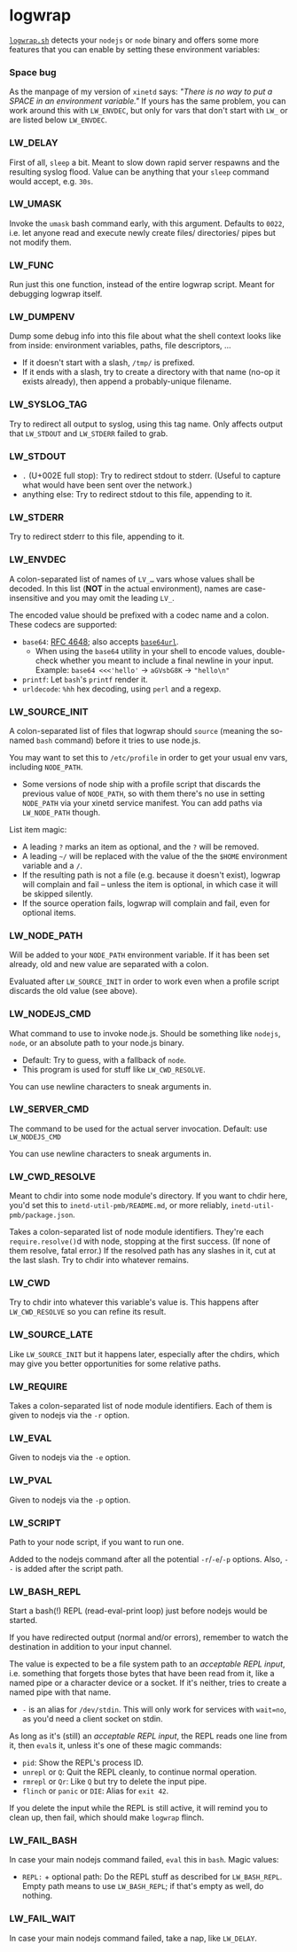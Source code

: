 ﻿
logwrap
=======

[`logwrap.sh`](`logwrap.sh`)
detects your `nodejs` or `node` binary and offers some more
features that you can enable by setting these environment variables:


### Space bug

As the manpage of my version of `xinetd` says:
_"There is no way to put a SPACE in an environment variable."_
If yours has the same problem, you can work around this with `LW_ENVDEC`,
but only for vars that don't start with `LW_` or are listed below `LW_ENVDEC`.


### LW_DELAY

First of all, `sleep` a bit.
Meant to slow down rapid server respawns and the resulting syslog flood.
Value can be anything that your `sleep` command would accept, e.g. `30s`.


### LW_UMASK

Invoke the `umask` bash command early, with this argument.
Defaults to `0022`, i.e. let anyone read and execute newly
create files/ directories/ pipes but not modify them.


### LW_FUNC

Run just this one function, instead of the entire logwrap script.
Meant for debugging logwrap itself.


### LW_DUMPENV

Dump some debug info into this file about what the shell context
looks like from inside: environment variables, paths, file descriptors, …

  * If it doesn't start with a slash, `/tmp/` is prefixed.
  * If it ends with a slash, try to create a directory with that name
    (no-op it exists already), then append a probably-unique filename.


### LW_SYSLOG_TAG

Try to redirect all output to syslog, using this tag name.
Only affects output that `LW_STDOUT` and `LW_STDERR` failed to grab.


### LW_STDOUT

  * `.` (U+002E full stop): Try to redirect stdout to stderr.
    (Useful to capture what would have been sent over the network.)
  * anything else: Try to redirect stdout to this file, appending to it.


### LW_STDERR

Try to redirect stderr to this file, appending to it.


### LW_ENVDEC

A colon-separated list of names of `LV_…` vars whose values shall be decoded.
In this list (__NOT__ in the actual environment),
names are case-insensitive and you may omit the leading `LV_`.

The encoded value should be prefixed with a codec name and a colon.
These codecs are supported:

  * `base64`: [RFC 4648](https://tools.ietf.org/html/rfc4648);
    also accepts [`base64url`](https://tools.ietf.org/html/rfc4648#section-5).
    * When using the `base64` utility in your shell to encode values,
      double-check whether you meant to include a final newline in your input.
      Example: `base64 <<<'hello'` &rarr; `aGVsbG8K` &rarr; `"hello\n"`
  * `printf`: Let `bash`'s `printf` render it.
  * `urldecode`: `%hh` hex decoding, using `perl` and a regexp.


### LW_SOURCE_INIT

A colon-separated list of files that logwrap should `source`
(meaning the so-named `bash` command) before it tries to use node.js.

You may want to set this to `/etc/profile` in order to get
your usual env vars, including `NODE_PATH`.

  * Some versions of node ship with a profile script that discards
    the previous value of `NODE_PATH`, so with them there's no use
    in setting `NODE_PATH` via your xinetd service manifest.
    You can add paths via `LW_NODE_PATH` though.

List item magic:
  * A leading `?` marks an item as optional, and the `?` will be removed.
  * A leading `~/` will be replaced with the value of the the `$HOME`
    environment variable and a `/`.
  * If the resulting path is not a file (e.g. because it doesn't exist),
    logwrap will complain and fail – unless the item is optional,
    in which case it will be skipped silently.
  * If the source operation fails, logwrap will complain and fail,
    even for optional items.


### LW_NODE_PATH

Will be added to your `NODE_PATH` environment variable.
If it has been set already, old and new value are separated with a colon.

Evaluated after `LW_SOURCE_INIT` in order to work even when a profile
script discards the old value (see above).


### LW_NODEJS_CMD

What command to use to invoke node.js.
Should be something like `nodejs`, `node`,
or an absolute path to your node.js binary.

  * Default: Try to guess, with a fallback of `node`.
  * This program is used for stuff like `LW_CWD_RESOLVE`.

You can use newline characters to sneak arguments in.


### LW_SERVER_CMD

The command to be used for the actual server invocation.
Default: use `LW_NODEJS_CMD`

You can use newline characters to sneak arguments in.


### LW_CWD_RESOLVE

Meant to chdir into some node module's directory.
If you want to chdir here, you'd set this to `inetd-util-pmb/README.md`,
or more reliably, `inetd-util-pmb/package.json`.

Takes a colon-separated list of node module identifiers.
They're each `require.resolve()`d with node, stopping at the first success.
(If none of them resolve, fatal error.)
If the resolved path has any slashes in it, cut at the last slash.
Try to chdir into whatever remains.


### LW_CWD

Try to chdir into whatever this variable's value is.
This happens after `LW_CWD_RESOLVE` so you can refine its result.


### LW_SOURCE_LATE

Like `LW_SOURCE_INIT` but it happens later,
especially after the chdirs,
which may give you better opportunities for some relative paths.


### LW_REQUIRE

Takes a colon-separated list of node module identifiers.
Each of them is given to nodejs via the `-r` option.


### LW_EVAL

Given to nodejs via the `-e` option.


### LW_PVAL

Given to nodejs via the `-p` option.


### LW_SCRIPT

Path to your node script, if you want to run one.

Added to the nodejs command after all the potential `-r`/`-e`/`-p` options.
Also, `--` is added after the script path.


### LW_BASH_REPL

Start a bash(!) REPL (read-eval-print loop)
just before nodejs would be started.

If you have redirected output (normal and/or errors),
remember to watch the destination in addition to your input channel.

The value is expected to be a file system path to an _acceptable REPL input_,
i.e. something that forgets those bytes that have been read from it,
like a named pipe or a character device or a socket.
If it's neither, tries to create a named pipe with that name.

  * `-` is an alias for `/dev/stdin`. This will only work for services with
    `wait=no`, as you'd need a client socket on stdin.

As long as it's (still) an _acceptable REPL input_,
the REPL reads one line from it, then `eval`s it,
unless it's one of these magic commands:

  * `pid`: Show the REPL's process ID.
  * `unrepl` or `Q`: Quit the REPL cleanly, to continue normal operation.
  * `rmrepl` or `Qr`: Like `Q` but try to delete the input pipe.
  * `flinch` or `panic` or `DIE`: Alias for `exit 42`.

If you delete the input while the REPL is still active, it will
remind you to clean up, then
fail, which should make `logwrap` flinch.


### LW_FAIL_BASH

In case your main nodejs command failed, `eval` this in `bash`.
Magic values:

  * `REPL:` + optional path:
    Do the REPL stuff as described for `LW_BASH_REPL`.
    Empty path means to use `LW_BASH_REPL`;
    if that's empty as well, do nothing.



### LW_FAIL_WAIT

In case your main nodejs command failed, take a nap, like `LW_DELAY`.





